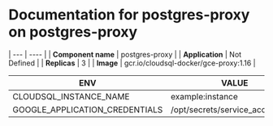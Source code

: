 # Documentation for postgres-proxy on postgres-proxy

| --- | ---- |
| **Component name** | postgres-proxy |
| **Application** | Not Defined |
| **Replicas** | 3 |
| **Image** | gcr.io/cloudsql-docker/gce-proxy:1.16 |

| ENV | VALUE |
| --- | -----  |
|CLOUDSQL_INSTANCE_NAME | example:instance|
|GOOGLE_APPLICATION_CREDENTIALS | /opt/secrets/service_account_file|
